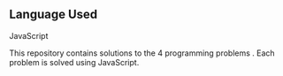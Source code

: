 
## Language Used
JavaScript 


This repository contains solutions to the 4  programming problems . Each problem is solved using JavaScript.
